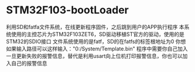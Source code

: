# STM32F103-bootLoader
利用SD和fatfa文件系统，在线更新程序固件，之后跳到用户的APP执行程序
本系统使用的主控芯片为STM32F103ZET6，SD驱动移植ST官方的驱动，使用的是STM32的SDIO接口
文件系统使用的是fatf，SD的在fatfs的标签根地址为0
你想如果输入路径可以这样输入："0:/System/Template.bin"
程序中需要你自己加入一旦更新失败的报警信息，替代是利用usart向上位机打印报警信息，你也可以加入自己的报警信息
